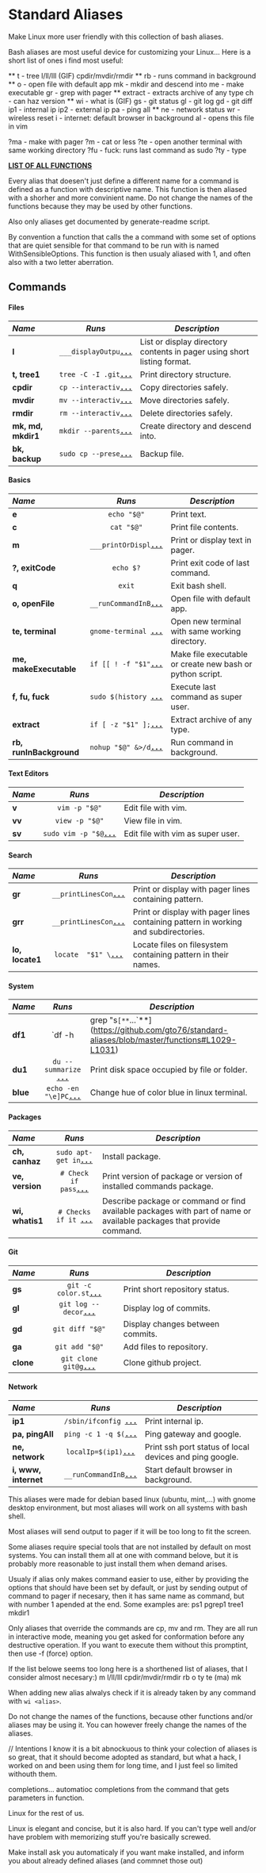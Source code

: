 Standard Aliases
================

Make Linux more user friendly with this collection of bash aliases.

Bash aliases are most useful device for customizing your Linux...
Here is a short list of ones i find most useful:

** t - tree
l/ll/lll (GIF)
cpdir/mvdir/rmdir
** rb - runs command in background
** o  - open file with default app
mk - mkdir and descend into
me - make executable
gr - grep with pager
** extract - extracts archive of any type
ch - can haz
version
** wi - what is (GIF)
gs - git status
gl - git log
gd - git diff
ip1 - internal ip
ip2 - external ip
pa - ping all
** ne - network status
wr - wireless reset
i - internet: default browser in background
al - opens this file in vim

?ma - make with pager
?m  - cat or less
?te - open another terminal with same working directory
?fu - fuck: runs last command as sudo
?ty - type


[**LIST OF ALL FUNCTIONS**](FUNCTION_DESCRIPTIONS.md)

Every alias that doesen't just define a different name for a command is defined as a function with descriptive name. This function is then aliased with a shorher and more convinient name. Do not change the names of the functions because they may be used by other functions.

Also only aliases get documented by generate-readme script.

By convention a function that calls the a command with some set of options that are quiet sensible for that command to be run with is named <command-name>WithSensibleOptions. This function is then usualy aliased with <command-name>1, and often also with a two letter aberration.

Commands
--------

####  Files 

 _Name_        | _Runs_   | _Description_  
:------------- |:--------:| ----------------
**l** | `___displayOutpu`[**`...`**](https://github.com/gto76/standard-aliases/blob/master/functions#L172-L175) | List or display directory contents in pager using short listing format.
**t, tree1** | `tree -C -I .git`[**`...`**](https://github.com/gto76/standard-aliases/blob/master/functions#L264-L266) | Print directory structure.
**cpdir** | `cp --interactiv`[**`...`**](https://github.com/gto76/standard-aliases/blob/master/functions#L349-L351) | Copy directories safely.
**mvdir** | `mv --interactiv`[**`...`**](https://github.com/gto76/standard-aliases/blob/master/functions#L355-L357) | Move directories safely.
**rmdir** | `rm --interactiv`[**`...`**](https://github.com/gto76/standard-aliases/blob/master/functions#L362-L364) | Delete directories safely.
**mk, md, mkdir1** | `mkdir --parents`[**`...`**](https://github.com/gto76/standard-aliases/blob/master/functions#L368-L371) | Create directory and descend into.
**bk, backup** | `sudo cp --prese`[**`...`**](https://github.com/gto76/standard-aliases/blob/master/functions#L375-L377) | Backup file.

####  Basics 

 _Name_        | _Runs_   | _Description_  
:------------- |:--------:| ---------------
**e** | `echo "$@"` | Print text.
**c** | `cat "$@"` | Print file contents.
**m** | `___printOrDispl`[**`...`**](https://github.com/gto76/standard-aliases/blob/master/functions#L63-L65) | Print or display text in pager.
**?, exitCode** | `echo $?` | Print exit code of last command.
**q** | `exit` | Exit bash shell.
**o, openFile** | `__runCommandInB`[**`...`**](https://github.com/gto76/standard-aliases/blob/master/functions#L492-L494) | Open file with default app.
**te, terminal** | `gnome-terminal `[**`...`**](https://github.com/gto76/standard-aliases/blob/master/functions#L497-L499) | Open new terminal with same working directory.
**me, makeExecutable** | `if [[ ! -f "$1"`[**`...`**](https://github.com/gto76/standard-aliases/blob/master/functions#L535-L564) | Make file executable or create new bash or python script.
**f, fu, fuck** | `sudo $(history `[**`...`**](https://github.com/gto76/standard-aliases/blob/master/functions#L640-L642) | Execute last command as super user.
**extract** | `if [ -z "$1" ];`[**`...`**](https://github.com/gto76/standard-aliases/blob/master/functions#L968-L1001) | Extract archive of any type.
**rb, runInBackground** | `nohup "$@" &>/d`[**`...`**](https://github.com/gto76/standard-aliases/blob/master/functions#L429-L431) | Run command in background.

####  Text Editors 

 _Name_        | _Runs_   | _Description_  
:------------- |:--------:| ----------------
**v** | `vim -p "$@"` | Edit file with vim.
**vv** | `view -p "$@"` | View file in vim.
**sv** | `sudo vim -p "$@`[**`...`**](https://github.com/gto76/standard-aliases/blob/master/functions#L688-L690) | Edit file with vim as super user.

####  Search 

 _Name_        | _Runs_   | _Description_  
:------------- |:--------:| ----------------
**gr** | `__printLinesCon`[**`...`**](https://github.com/gto76/standard-aliases/blob/master/functions#L928-L931) | Print or display with pager lines containing pattern.
**grr** | `__printLinesCon`[**`...`**](https://github.com/gto76/standard-aliases/blob/master/functions#L935-L941) | Print or display with pager lines containing pattern in working and subdirectories.
**lo, locate1** | `locate  "$1" \`[**`...`**](https://github.com/gto76/standard-aliases/blob/master/functions#L945-L949) | Locate files on filesystem containing pattern in their names.

####  System

 _Name_        | _Runs_   | _Description_  
:------------- |:--------:| ----------------
**df1** | `df -h | grep "s`[**`...`**](https://github.com/gto76/standard-aliases/blob/master/functions#L1029-L1031) | Print available disk space in simplified form.
**du1** | `du --summarize `[**`...`**](https://github.com/gto76/standard-aliases/blob/master/functions#L1035-L1037) | Print disk space occupied by file or folder.
**blue** | `echo -en "\e]PC`[**`...`**](https://github.com/gto76/standard-aliases/blob/master/functions#L1127-L1129) | Change hue of color blue in linux terminal.

####  Packages

 _Name_        | _Runs_   | _Description_  
:------------- |:--------:| ----------------
**ch, canhaz** | `sudo apt-get in`[**`...`**](https://github.com/gto76/standard-aliases/blob/master/functions#L1177-L1179) | Install package.
**ve, version** | `# Check if pass`[**`...`**](https://github.com/gto76/standard-aliases/blob/master/functions#L1267-L1284) | Print version of package or version of installed commands package.
**wi, whatis1** | `# Checks if it `[**`...`**](https://github.com/gto76/standard-aliases/blob/master/functions#L1395-L1419) | Describe package or command or find available packages with part of name or available packages that provide command.

####  Git 

 _Name_        | _Runs_   | _Description_  
:------------- |:--------:| ----------------
**gs** | `git -c color.st`[**`...`**](https://github.com/gto76/standard-aliases/blob/master/functions#L1471-L1474) | Print short repository status.
**gl** | `git log --decor`[**`...`**](https://github.com/gto76/standard-aliases/blob/master/functions#L1478-L1480) | Display log of commits.
**gd** | `git diff "$@"` | Display changes between commits.
**ga** | `git add "$@"` | Add files to repository.
**clone** | `git clone git@g`[**`...`**](https://github.com/gto76/standard-aliases/blob/master/functions#L1529-L1531) | Clone github project.

####  Network 

 _Name_        | _Runs_   | _Description_  
:------------- |:--------:| ----------------
**ip1** | `/sbin/ifconfig `[**`...`**](https://github.com/gto76/standard-aliases/blob/master/functions#L1562-L1568) | Print internal ip.
**pa, pingAll** | `ping -c 1 -q $(`[**`...`**](https://github.com/gto76/standard-aliases/blob/master/functions#L1589-L1593) | Ping gateway and google.
**ne, network** | `localIp=$(ip1)`[**`...`**](https://github.com/gto76/standard-aliases/blob/master/functions#L1641-L1672) | Print ssh port status of local devices and ping google.
**i, www, internet** | `__runCommandInB`[**`...`**](https://github.com/gto76/standard-aliases/blob/master/functions#L1730-L1732) | Start default browser in background.

This aliases were made for debian based linux (ubuntu, mint,...) with gnome desktop environment, but most aliases will work on all systems with bash shell.

Most aliases will send output to pager if it will be too long to fit the screen.

Some aliases require special tools that are not installed by default on most systems. You can install them all at one with command belove, but it is probably more reasonable to just install them when demand arises.

Usualy if alias only makes command easier to use, either by providing the options that should have been set by default, or just by sending output of command to pager if necesary, then it has same name as command, but with number 1 apended at the end. Some examples are:
ps1
pgrep1
tree1
mkdir1

Only aliases that override the commands are cp, mv and rm. They are all run in interactive mode, meaning you get asked for conformation before any destructive operation. If you want to execute them without this promptint, then use -f (force) option. 

If the list belowe seems too long here is a shorthened list of aliases, that I consider almost necesary:)
m
l/ll/lll
cpdir/mvdir/rmdir
rb
o
ty
te
(ma)
mk


When adding new alias alwalys check if it is already taken by any command with `wi <alias>`.

Do not change the names of the functions, because other functions and/or aliases may be using it. You can however freely change the names of the aliases.


// Intentions
I know it is a bit abnockuous to think your colection of aliases is so great, that it should become adopted as standard, but what a hack, I worked on and been using them for long time, and I just feel so limited withouth them.


completions...
automatioc completions from the command that gets parameters in function.

Linux for the rest of us.

Linux is elegant and concise, but it is also hard.
If you can't type well and/or have problem with memorizing stuff you're basically screwed.

Make install ask you automaticaly if you want make installed, and inform you about already defined aliases (and commnet those out)

